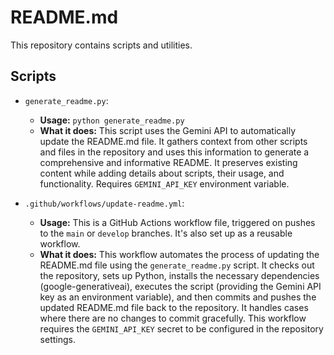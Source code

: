 # README.md

This repository contains scripts and utilities.

## Scripts

*   `generate_readme.py`:
    *   **Usage:** `python generate_readme.py`
    *   **What it does:** This script uses the Gemini API to automatically update the README.md file. It gathers context from other scripts and files in the repository and uses this information to generate a comprehensive and informative README. It preserves existing content while adding details about scripts, their usage, and functionality. Requires `GEMINI_API_KEY` environment variable.

*   `.github/workflows/update-readme.yml`:
    *   **Usage:** This is a GitHub Actions workflow file, triggered on pushes to the `main` or `develop` branches. It's also set up as a reusable workflow.
    *   **What it does:** This workflow automates the process of updating the README.md file using the `generate_readme.py` script. It checks out the repository, sets up Python, installs the necessary dependencies (google-generativeai), executes the script (providing the Gemini API key as an environment variable), and then commits and pushes the updated README.md file back to the repository. It handles cases where there are no changes to commit gracefully. This workflow requires the `GEMINI_API_KEY` secret to be configured in the repository settings.